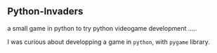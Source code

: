 ## Python-Invaders
a small game in python to try python videogame development ..... 

I was curious about developping a game in `python`, with `pygame` library. 
                                                                             
